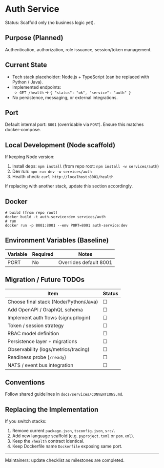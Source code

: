 # Auth Service

Status: Scaffold only (no business logic yet).

## Purpose (Planned)
Authentication, authorization, role issuance, session/token management.

## Current State
- Tech stack placeholder: Node.js + TypeScript (can be replaced with Python / Java).
- Implemented endpoints:
  - `GET /health` -> `{ "status": "ok", "service": "auth" }`
- No persistence, messaging, or external integrations.

## Port
Default internal port: `8001` (overridable via `PORT`). Ensure this matches docker-compose.

## Local Development (Node scaffold)
If keeping Node version:
1. Install deps: `npm install` (from repo root: `npm install -w services/auth`)
2. Dev run: `npm run dev -w services/auth`
3. Health check: `curl http://localhost:8001/health`

If replacing with another stack, update this section accordingly.

## Docker
```
# build (from repo root)
docker build -t auth-service:dev services/auth
# run
docker run -p 8001:8001 --env PORT=8001 auth-service:dev
```

## Environment Variables (Baseline)
| Variable | Required | Notes |
|----------|----------|-------|
| PORT | No | Overrides default 8001 |

## Migration / Future TODOs
| Item | Status |
|------|--------|
| Choose final stack (Node/Python/Java) | ☐ |
| Add OpenAPI / GraphQL schema | ☐ |
| Implement auth flows (signup/login) | ☐ |
| Token / session strategy | ☐ |
| RBAC model definition | ☐ |
| Persistence layer + migrations | ☐ |
| Observability (logs/metrics/tracing) | ☐ |
| Readiness probe (`/ready`) | ☐ |
| NATS / event bus integration | ☐ |

## Conventions
Follow shared guidelines in `docs/services/CONVENTIONS.md`.

## Replacing the Implementation
If you switch stacks:
1. Remove current `package.json`, `tsconfig.json`, `src/`.
2. Add new language scaffold (e.g. `pyproject.toml` or `pom.xml`).
3. Keep the `/health` contract identical.
4. Keep Dockerfile name `Dockerfile` exposing same port.

---
Maintainers: update checklist as milestones are completed.
